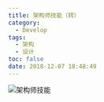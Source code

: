 ```yaml
---
title: 架构师技能（转）
category:
  - Develop
tags:
  - 架构
  - 设计
toc: false
date: 2018-12-07 18:48:49
---
```


![架构师技能](http://qiniu.springfavor.cn/img/20181207182925.png)
